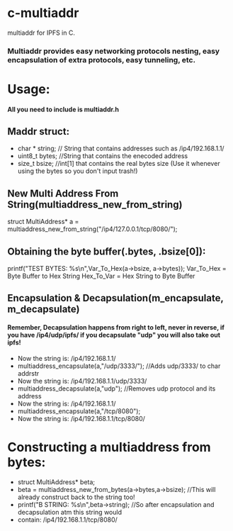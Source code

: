 # c-multiaddr
multiaddr for IPFS in C.

### Multiaddr provides easy networking protocols nesting, easy encapsulation of extra protocols, easy tunneling, etc.
# Usage:
#### All you need to include is multiaddr.h
## Maddr struct:
* char * string; // String that contains addresses such as /ip4/192.168.1.1/
* uint8_t bytes; //String that contains the enecoded address
* size_t bsize; //int[1] that contains the real bytes size (Use it whenever using the bytes so you don't input trash!)

## New Multi Address From String(multiaddress_new_from_string)
struct MultiAddress* a = multiaddress_new_from_string("/ip4/127.0.0.1/tcp/8080/");
## Obtaining the byte buffer(.bytes, .bsize[0]):
  printf("TEST BYTES: %s\n",Var_To_Hex(a->bsize, a->bytes));
  Var_To_Hex = Byte Buffer to Hex String
  Hex_To_Var = Hex String to Byte Buffer
## Encapsulation & Decapsulation(m_encapsulate, m_decapsulate)
#### Remember, Decapsulation happens from right to left, never in reverse, if you have /ip4/udp/ipfs/ if you decapsulate "udp" you will also take out ipfs! 
* Now the string is: /ip4/192.168.1.1/
* multiaddress_encapsulate(a,"/udp/3333/"); //Adds udp/3333/ to char addrstr
* Now the string is: /ip4/192.168.1.1/udp/3333/
* multiaddress_decapsulate(a,"udp"); //Removes udp protocol and its address
* Now the string is: /ip4/192.168.1.1/
* multiaddress_encapsulate(a,"/tcp/8080");
* Now the string is: /ip4/192.168.1.1/tcp/8080/ 

# Constructing a multiaddress from bytes:

* struct MultiAddress* beta;
* beta = multiaddress_new_from_bytes(a->bytes,a->bsize); //This will already construct back to the string too!
* printf("B STRING: %s\n",beta->string);  //So after encapsulation and decapsulation atm this string would 
* contain: /ip4/192.168.1.1/tcp/8080/ 
 

